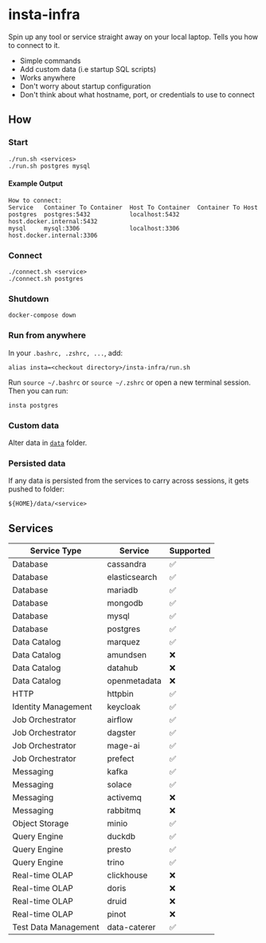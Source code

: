 # insta-infra

Spin up any tool or service straight away on your local laptop. Tells you how to connect to it.

- Simple commands
- Add custom data (i.e startup SQL scripts)
- Works anywhere
- Don't worry about startup configuration
- Don't think about what hostname, port, or credentials to use to connect

## How

### Start

```shell
./run.sh <services>
./run.sh postgres mysql
```

#### Example Output

```shell
How to connect:
Service   Container To Container  Host To Container  Container To Host
postgres  postgres:5432           localhost:5432     host.docker.internal:5432
mysql     mysql:3306              localhost:3306     host.docker.internal:3306
```

### Connect

```shell
./connect.sh <service>
./connect.sh postgres
```

### Shutdown

```shell
docker-compose down
```

### Run from anywhere

In your `.bashrc, .zshrc, ...`, add:

```shell
alias insta=<checkout directory>/insta-infra/run.sh
```

Run `source ~/.bashrc` or `source ~/.zshrc` or open a new terminal session. Then you can run:

```shell
insta postgres
```

### Custom data

Alter data in [`data`](data) folder.

### Persisted data

If any data is persisted from the services to carry across sessions, it gets pushed to folder:

`${HOME}/data/<service>`

## Services

| Service Type         | Service       | Supported |
|----------------------|---------------|-----------|
| Database             | cassandra     | ✅         |
| Database             | elasticsearch | ✅         |
| Database             | mariadb       | ✅         |
| Database             | mongodb       | ✅         |
| Database             | mysql         | ✅         |
| Database             | postgres      | ✅         |
| Data Catalog         | marquez       | ✅         |
| Data Catalog         | amundsen      | ❌         |
| Data Catalog         | datahub       | ❌         |
| Data Catalog         | openmetadata  | ❌         |
| HTTP                 | httpbin       | ✅         |
| Identity Management  | keycloak      | ✅         |
| Job Orchestrator     | airflow       | ✅         |
| Job Orchestrator     | dagster       | ✅         |
| Job Orchestrator     | mage-ai       | ✅         |
| Job Orchestrator     | prefect       | ✅         |
| Messaging            | kafka         | ✅         |
| Messaging            | solace        | ✅         |
| Messaging            | activemq      | ❌         |
| Messaging            | rabbitmq      | ❌         |
| Object Storage       | minio         | ✅         |
| Query Engine         | duckdb        | ✅         |
| Query Engine         | presto        | ✅         |
| Query Engine         | trino         | ✅         |
| Real-time OLAP       | clickhouse    | ❌         |
| Real-time OLAP       | doris         | ❌         |
| Real-time OLAP       | druid         | ❌         |
| Real-time OLAP       | pinot         | ❌         |
| Test Data Management | data-caterer  | ✅         |
